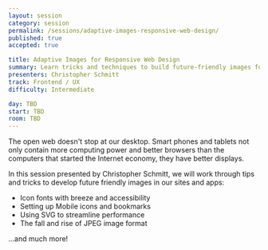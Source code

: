 ```yaml
---
layout: session
category: session
permalink: /sessions/adaptive-images-responsive-web-design/
published: true
accepted: true

title: Adaptive Images for Responsive Web Design
summary: Learn tricks and techniques to build future-friendly images for RWD sites & apps.
presenters: Christopher Schmitt
track: Frontend / UX
difficulty: Intermediate

day: TBD
start: TBD
room: TBD
---
```


The open web doesn't stop at our desktop. Smart phones and tablets not only contain more computing power and better browsers than the computers that started the Internet economy, they have better displays.

In this session presented by Christopher Schmitt, we will work through tips and tricks to develop future friendly images in our sites and apps:

* Icon fonts with breeze and accessibility
* Setting up Mobile icons and bookmarks
* Using SVG to streamline performance
* The fall and rise of JPEG image format

...and much more!
